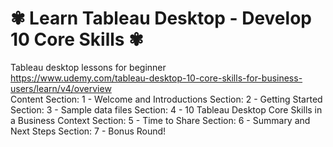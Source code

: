 # ✾ Learn Tableau Desktop - Develop 10 Core Skills ✾
Tableau desktop lessons for beginner <br>
https://www.udemy.com/tableau-desktop-10-core-skills-for-business-users/learn/v4/overview 
<br>
Content 
Section: 1 - Welcome and Introductions
Section: 2 - Getting Started
Section: 3 - Sample data files
Section: 4 - 10 Tableau Desktop Core Skills in a Business Context
Section: 5 - Time to Share
Section: 6 - Summary and Next Steps
Section: 7 - Bonus Round!
